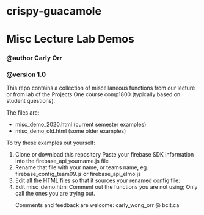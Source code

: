 # crispy-guacamole
#
# Misc Lecture Lab Demos 

### @author  Carly Orr
### @version  1.0

This repo contains a collection of miscellaneous functions 
from our lecture or from lab of the Projects One course comp1800
(typically based on student questions).

The files are: 
* misc_demo_2020.html  (current semester examples)
* misc_demo_old.html  (some older examples)

To try these examples out yourself:

<ol> 
<li> Clone or download this repository
<l1> Paste your firebase SDK information into the firebase_api_yourname.js file
<li> Rename that file with your name, or teams name, eg. firebase_config_team09.js or firebase_api_elmo.js
<li> Edit all the HTML files so that it sources your renamed config file:
     <script src="./firebase_api_team09.js"> </script>
     <script src="./firebase_api_elmo.js"> </script>
<li> Edit misc_demo.html
     Comment out the functions you are not using;
     Only call the ones you are trying out.
  
Comments and feedback are welcome:  carly_wong_orr @ bcit.ca
    


